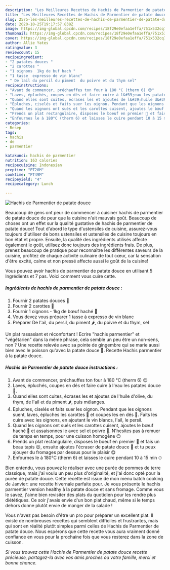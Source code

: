 ```yaml
---
description: "Les Meilleures Recettes de Hachis de Parmentier de patate douce"
title: "Les Meilleures Recettes de Hachis de Parmentier de patate douce"
slug: 2575-les-meilleures-recettes-de-hachis-de-parmentier-de-patate-douce
date: 2020-10-25T19:17:57.838Z
image: https://img-global.cpcdn.com/recipes/18f29e0efaa1effa/751x532cq70/hachis-de-parmentier-de-patate-douce-photo-principale-de-la-recette.jpg
thumbnail: https://img-global.cpcdn.com/recipes/18f29e0efaa1effa/751x532cq70/hachis-de-parmentier-de-patate-douce-photo-principale-de-la-recette.jpg
cover: https://img-global.cpcdn.com/recipes/18f29e0efaa1effa/751x532cq70/hachis-de-parmentier-de-patate-douce-photo-principale-de-la-recette.jpg
author: Allie Yates
ratingvalue: 3
reviewcount: 15
recipeingredient:
- "2 patates douces "
- "2 carottes "
- "1 oignons  1kg de buf hach "
- "1 tasse  expresso de vin blanc"
- " De lail du persil du piment  du poivre et du thym sel"
recipeinstructions:
- "Avant de commencer, préchauffes ton four à 180 °C (therm 6) 😉"
- "Laves, épluchés, coupes en dés et faire cuire à l&#39;eau les patates douce 🍠."
- "Quand elles sont cuites, écrases les et ajoutes de l&#39;huile d&#39;olive, du thym, de l&#39;ail et du piment 🌶, puis mélanges."
- "Epluches, ciselés et faits suer les oignon. Pendant que les oignons suent, laves, épluches les carottes 🥕 et coupes les en dés 🎲. Faits les cuire avec les oignons, en ajoutant le vin blancs, l&#39;ail, le persil."
- "Quand les oignons ont sués et les carottes cuisent, ajoutes le bœuf haché 🥩 et assaisonnes le avec sel et poivre 🧂. N&#39;hesites pas à remuer de temps en temps, pour une cuisson homogène 😉"
- "Prends un plat rectangulaire, disposes le boeuf en premier 🥩 et fais un beau tapis 😉, ensuite ajoutes l&#39;écraser de patate douce 🍠 et tu peux ajouyer du fromages par dessus pour le plaisir 😋"
- "Enfournes le à 180°C (therm 6) et laisses le cuire pendant 10 à 15 min ⏱"
categories:
- Resep
tags:
- hachis
- de
- parmentier

katakunci: hachis de parmentier 
nutrition: 163 calories
recipecuisine: Indonesian
preptime: "PT20M"
cooktime: "PT49M"
recipeyield: "4"
recipecategory: Lunch

---
```



![Hachis de Parmentier de patate douce](https://img-global.cpcdn.com/recipes/18f29e0efaa1effa/751x532cq70/hachis-de-parmentier-de-patate-douce-photo-principale-de-la-recette.jpg)

Beaucoup de gens ont peur de commencer à cuisiner hachis de parmentier de patate douce de peur que la cuisine n'ait mauvais goût. Beaucoup de choses ont un effet sur la qualité gustative de hachis de parmentier de patate douce! Tout d'abord le type d'ustensiles de cuisine, assurez-vous toujours d'utiliser de bons ustensiles et ustensiles de cuisine toujours en bon état et propre. Ensuite, la qualité des ingrédients utilisés affecte également le goût, utilisez donc toujours des ingrédients frais. De plus, prenez beaucoup de pratique pour reconnaître les différentes saveurs de la cuisine, profitez de chaque activité culinaire de tout cœur, car la sensation d'être excité, calme et non pressé affecte aussi le goût de la cuisine!

<!--inarticleads1-->

Vous pouvez avoir hachis de parmentier de patate douce en utilisant 5 Ingrédients et 7 pas. Voici comment vous cuire cette.

##### Ingrédients de hachis de parmentier de patate douce :

1. Fournir 2 patates douces 🍠
1. Fournir 2 carottes 🥕
1. Fournir 1 oignons - 1kg de bœuf haché 🥩
1. Vous devez vous préparer 1 tasse à expresso de vin blanc
1. Préparer  De l&#39;ail, du persil, du piment 🌶, du poivre et du thym, sel


Un plat rassasiant et réconfortant ! Ecrire &#34;hachis parmentier&#34; et &#34;végétarien&#34; dans la même phrase, cela semble un peu être un non-sens, non ? Une recette relevée avec sa pointe de gingembre qui se marie aussi bien avec le poisson qu&#39;avec la patate douce 🥰. Recette Hachis parmentier à la patate douce. 

<!--inarticleads2-->

##### Hachis de Parmentier de patate douce instructions :

1. Avant de commencer, préchauffes ton four à 180 °C (therm 6) 😉
1. Laves, épluchés, coupes en dés et faire cuire à l&#39;eau les patates douce 🍠.
1. Quand elles sont cuites, écrases les et ajoutes de l&#39;huile d&#39;olive, du thym, de l&#39;ail et du piment 🌶, puis mélanges.
1. Epluches, ciselés et faits suer les oignon. Pendant que les oignons suent, laves, épluches les carottes 🥕 et coupes les en dés 🎲. Faits les cuire avec les oignons, en ajoutant le vin blancs, l&#39;ail, le persil.
1. Quand les oignons ont sués et les carottes cuisent, ajoutes le bœuf haché 🥩 et assaisonnes le avec sel et poivre 🧂. N&#39;hesites pas à remuer de temps en temps, pour une cuisson homogène 😉
1. Prends un plat rectangulaire, disposes le boeuf en premier 🥩 et fais un beau tapis 😉, ensuite ajoutes l&#39;écraser de patate douce 🍠 et tu peux ajouyer du fromages par dessus pour le plaisir 😋
1. Enfournes le à 180°C (therm 6) et laisses le cuire pendant 10 à 15 min ⏱


Bien entendu, vous pouvez le réaliser avec une purée de pommes de terre classique, mais j&#39;ai voulu un peu plus d&#39;originalité, et j&#39;ai donc opté pour la purée de patate douce. Cette recette est issue de mon menu batch cooking de Janvier: une recette hivernale parfaite pour. Je vous présente le hachis parmentier version healthy à la patate douce et sans fromage. Comme vous le savez, j&#39;aime bien revisiter des plats du quotidien pour les rendre plus diététiques. Ce soir j&#39;avais envie d&#39;un bon plat chaud, même si le temps dehors donne plutôt envie de manger de la salade ! 

<!--inarticleads1-->

<p>
Vous n'avez pas besoin d'être un pro pour préparer un excellent plat. Il existe de nombreuses recettes qui semblent difficiles et frustrantes, mais qui sont en réalité plutôt simples parmi celles de Hachis de Parmentier de patate douce. Nous espérons que cette recette vous aura vraiment donné confiance en vous pour la prochaine fois que vous resterez dans la zone de cuisson.
</p>

<p>
<i>Si vous trouvez cette Hachis de Parmentier de patate douce recette précieuse, partagez-la avec vos amis proches ou votre famille, merci et bonne chance.</i>
</p>
